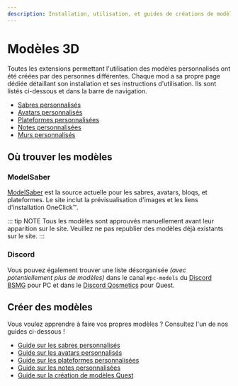 ```yaml
---
description: Installation, utilisation, et guides de créations de modèles
---
```


# Modèles 3D
Toutes les extensions permettant l'utilisation des modèles personnalisés ont été créées par des personnes différentes. Chaque mod a sa propre page dédiée détaillant son installation et ses instructions d'utilisation. Ils sont listés ci-dessous et dans la barre de navigation.

* [Sabres personnalisés](./custom-sabers.md)
* [Avatars personnalisés](./custom-avatars.md)
* [Plateformes personnalisées](./custom-platforms.md)
* [Notes personnalisées](./custom-notes.md)
* [Murs personnalisés](./custom-walls.md)

## Où trouver les modèles

### ModelSaber
[ModelSaber](https://modelsaber.com/) est la source actuelle pour les sabres, avatars, bloqs, et plateformes. Le site inclut la prévisualisation d'images et les liens d'installation OneClick&trade;.

::: tip NOTE Tous les modèles sont approuvés manuellement avant leur apparition sur le site. Veuillez ne pas republier des modèles déjà existants sur le site. :::

### Discord
Vous pouvez également trouver une liste désorganisée _(avec potentiellement plus de modèles)_ dans le canal `#pc-models` du [Discord BSMG](https://discord.gg/beatsabermods) pour PC et dans le [Discord Qosmetics](https://discord.gg/qosmetics) pour Quest.

## Créer des modèles
Vous voulez apprendre à faire vos propres modèles ? Consultez l'un de nos guides ci-dessous !

* [Guide sur les sabres personnalisés](./sabers-guide.md)
* [Guide sur les avatars personnalisés](./avatars-guide.md)
* [Guide sur les plateformes personnalisées](./platforms-guide.md)
* [Guide sur les notes personnalisées](./notes-guide.md)
* [Guide sur la création de modèles Quest](https://github.com/RedBrumbler/Qosmetics/wiki)
